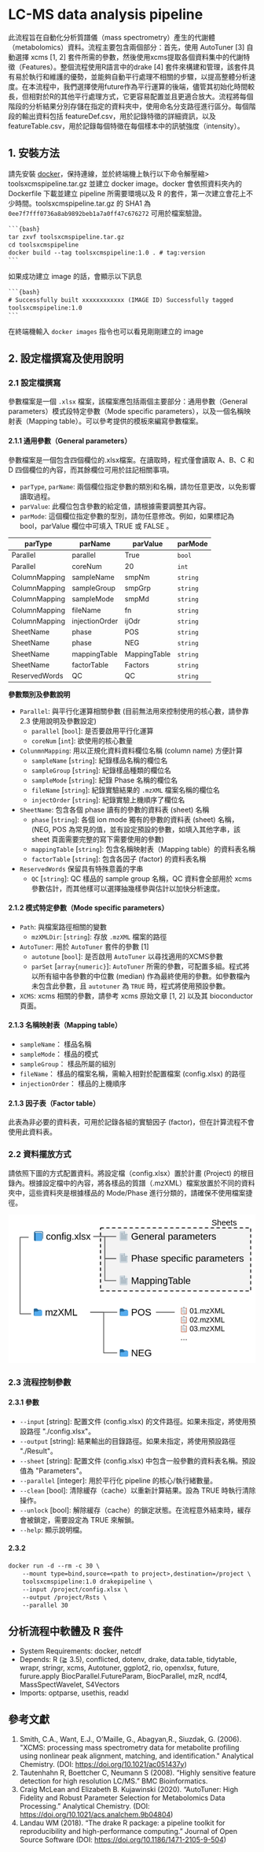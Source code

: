 # LC-MS data analysis pipeline

此流程旨在自動化分析質譜儀（mass spectrometry）產生的代謝體（metabolomics）資料。流程主要包含兩個部分：首先，使用 AutoTuner [3] 自動選擇 xcms [1, 2] 套件所需的參數，然後使用xcms提取各個資料集中的代謝特徵（Features）。整個流程使用R語言中的drake [4] 套件來構建和管理，該套件具有易於執行和維護的優勢，並能夠自動平行處理不相關的步驟，以提高整體分析速度。在本流程中，我們選擇使用future作為平行運算的後端，儘管其初始化時間較長，但相對於R的其他平行處理方式，它更容易配置並且更適合放大。流程將每個階段的分析結果分別存儲在指定的資料夾中，使用命名分支路徑進行區分。每個階段的輸出資料包括 featureDef.csv，用於記錄特徵的詳細資訊，以及featureTable.csv，用於記錄每個特徵在每個樣本中的訊號強度（intensity）。

## 1. 安裝方法

請先安裝 [docker](https://www.docker.com/)，保持連線，並於終端機上執行以下命令解壓縮> toolsxcmspipeline.tar.gz 並建立 docker image。docker 會依照資料夾內的 Dockerfile 下載並建立 pipeline 所需要環境以及 R 的套件，第一次建立會花上不少時間。toolsxcmspipeline.tar.gz 的 SHA1 為 `0ee7f7fff0736a8ab9892beb1a7a0ff47c676272` 可用於檔案驗證。

    ```{bash}
    tar zxvf toolsxcmspipeline.tar.gz
    cd toolsxcmspipeline 
    docker build --tag toolsxcmspipeline:1.0 . # tag:version
    ```

如果成功建立 image 的話，會顯示以下訊息

    ```{bash}
    # Successfully built xxxxxxxxxxxx (IMAGE ID) Successfully tagged toolsxcmspipeline:1.0
    ```

在終端機輸入 `docker images` 指令也可以看見剛剛建立的 image

## 2. 設定檔撰寫及使用說明

### 2.1 設定檔撰寫

參數檔案是一個 `.xlsx` 檔案，該檔案應包括兩個主要部分：通用參數（General parameters）模式段特定參數（Mode specific parameters），以及一個名稱映射表（Mapping table）。可以參考提供的模板來編寫參數檔案。

#### 2.1.1 通用參數（General parameters）

參數檔案是一個包含四個欄位的.xlsx檔案。在讀取時，程式僅會讀取 A、B、C 和 D 四個欄位的內容，而其餘欄位可用於註記相關事項。

- `parType`, `parName`: 兩個欄位指定參數的類別和名稱，請勿任意更改，以免影響讀取過程。
- `parValue`: 此欄位包含參數的給定值，請根據需要調整其內容。
- `parMode`: 這個欄位指定參數的型別，請勿任意修改。例如，如果標記為 bool，parValue 欄位中可填入 TRUE 或 FALSE 。

| parType       | parName           | parValue      | parMode   |
|---------------|-------------------|---------------|-----------|
| Parallel      | parallel          | True          | `bool`    |
| Parallel      | coreNum           | 20            | `int`     |
| ColumnMapping | sampleName        | smpNm         | `string`  |
| ColumnMapping | sampleGroup       | smpGrp        | `string`  |
| ColumnMapping | sampleMode        | smpMd         | `string`  |
| ColumnMapping | fileName          | fn            | `string`  |
| ColumnMapping | injectionOrder    | ijOdr         | `string`  |
| SheetName     | phase             | POS           | `string`  |
| SheetName     | phase             | NEG           | `string`  |
| SheetName     | mappingTable      | MappingTable  | `string`  |
| SheetName     | factorTable       | Factors       | `string`  |
| ReservedWords | QC                | QC            | `string`  |

**參數類別及參數說明**

- `Parallel`: 與平行化運算相關參數 (目前無法用來控制使用的核心數，請參靠 2.3 使用說明及參數設定)
  - `parallel` [`bool`]: 是否要啟用平行化運算
  - `coreNum` [`int`]: 欲使用的核心數量
- `ColunmnMapping`: 用以正規化資料資料欄位名稱 (column name) 方便計算
  - `sampleName` [`string`]: 紀錄樣品名稱的欄位名
  - `sampleGroup` [`string`]: 紀錄樣品種類的欄位名
  - `sampleMode` [`string`]: 紀錄 Phase 名稱的欄位名
  - `fileName` [`string`]: 紀錄實驗結果的 `.mzXML` 檔案名稱的欄位名
  - `injectOrder` [`string`]: 紀錄實驗上機順序了欄位名
- `SheetName`: 包含各個 phase 讀有的參數的資料表 (sheet) 名稱
  - `phase` [`string`]: 各個 ion mode 獨有的參數的資料表 (sheet) 名稱，(NEG, POS 為常見的值，並有設定預設的參數，如填入其他字串，該 sheet 頁面需要完整的寫下需要使用的參數)
  - `mappingTable` [`string`]: 包含名稱映射表（Mapping table）的資料表名稱
  - `factorTable` [`string`]: 包含各因子 (factor) 的資料表名稱
- `ReservedWords` 保留具有特殊意義的字串
  - `QC` [`string`]: QC 樣品的 sample group 名稱，QC 資料會全部用於 xcms 參數估計，而其他樣可以選擇抽幾樣參與估計以加快分析速度。

#### 2.1.2 模式特定參數（Mode specific parameters）

- `Path`: 與檔案路徑相關的變數
  - `mzXMLDir`: [`string`]: 存放 `.mzXML` 檔案的路徑
- `AutoTuner`: 用於 `AutoTuner` 套件的參數 [1]
  - `autotune` [`bool`]: 是否啟用 `AutoTuner` 以尋找適用的XCMS參數
  - `parSet` [`array{numeric}`]: `AutoTuner` 所需的參數，可配置多組。程式將以所有組中各參數的中位數 (median) 作為最終使用的參數。如參數檔內未包含此參數，且 `autotuner` 為 `TRUE` 時，程式將使用預設參數。
- `XCMS`: xcms 相關的參數，請參考 xcms 原始文章 [1, 2] 以及其 bioconductor 頁面。

#### 2.1.3 名稱映射表（Mapping table）

- `sampleName`： 樣品名稱
- `sampleMode`： 樣品的模式
- `sampleGroup`： 樣品所屬的組別
- `fileName`： 樣品的檔案名稱，需輸入相對於配置檔案 (config.xlsx) 的路徑
- `injectionOrder`： 樣品的上機順序

#### 2.1.3 因子表（Factor table）

此表為非必要的資料表，可用於記錄各組的實驗因子 (factor)，但在計算流程不會使用此資料表。

### 2.2 資料擺放方式

請依照下圖的方式配置資料。將設定檔（config.xlsx）置於計畫 (Project) 的根目錄內。根據設定檔中的內容，將各樣品的質譜（.mzXML）檔案放置於不同的資料夾中，這些資料夾是根據樣品的 Mode/Phase 進行分類的，請確保不使用檔案捷徑。

![資料擺放方式圖](./imgs/files.png)

### 2.3 流程控制參數

#### 2.3.1 參數

- `--input` [string]: 配置文件 (config.xlsx) 的文件路徑。如果未指定，將使用預設路徑 "./config.xlsx"。
- `--output` [string]: 結果輸出的目錄路徑。如果未指定，將使用預設路徑 "./Result"。
- `--sheet` [string]: 配置文件 (config.xlsx) 中包含一般參數的資料表名稱。預設值為 "Parameters"。
- `--parallel` [integer]: 用於平行化 pipeline 的核心/執行緒數量。
- `--clean` [bool]: 清除緩存（cache）以重新計算結果。設為 TRUE 時執行清除操作。
- `--unlock` [bool]: 解除緩存（cache）的鎖定狀態。在流程意外結束時，緩存會被鎖定，需要設定為 TRUE 來解鎖。
- `--help`: 顯示說明檔。

#### 2.3.2

```{bash}
docker run -d --rm -c 30 \
    --mount type=bind,source=<path to project>,destination=/project \
    toolsxcmspipeline:1.0 drakepipeline \
    --input /project/config.xlsx \
    --output /project/Rsts \
    --parallel 30
```

## 分析流程中軟體及 R 套件

- System Requirements: docker, netcdf
- Depends: R (≧ 3.5), conflicted, dotenv, drake, data.table, tidytable, wrapr, stringr, xcms, Autotuner, ggplot2, rio, openxlsx, future, furure.apply BiocParallel.FutureParam, BiocParallel, mzR, ncdf4, MassSpectWavelet, S4Vectors
- Imports: optparse, usethis, readxl

## 參考文獻

1. Smith, C.A., Want, E.J., O'Maille, G., Abagyan,R., Siuzdak, G. (2006). "XCMS: processing mass spectrometry data for metabolite profiling using nonlinear peak alignment, matching, and identification." Analytical Chemistry. (DOI: <https://doi.org/10.1021/ac051437y>)
2. Tautenhahn R, Boettcher C, Neumann S (2008). “Highly sensitive feature detection for high resolution LC/MS.” BMC Bioinformatics.
3. Craig McLean and Elizabeth B. Kujawinski (2020). “AutoTuner: High Fidelity and Robust Parameter Selection for Metabolomics Data Processing.” Analytical Chemistry. (DOI: <https://doi.org/10.1021/acs.analchem.9b04804>)
4. Landau WM (2018). “The drake R package: a pipeline toolkit for reproducibility and high-performance computing.” Journal of Open Source Software (DOI: <https://doi.org/10.1186/1471-2105-9-504>)
